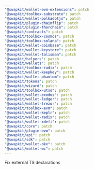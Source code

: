 ```yaml
---
"@swapkit/wallet-evm-extensions": patch
"@swapkit/toolbox-substrate": patch
"@swapkit/wallet-polkadotjs": patch
"@swapkit/plugin-chainflip": patch
"@swapkit/plugin-thorchain": patch
"@swapkit/contracts": patch
"@swapkit/toolbox-cosmos": patch
"@swapkit/toolbox-solana": patch
"@swapkit/wallet-coinbase": patch
"@swapkit/wallet-keystore": patch
"@swapkit/wallet-talisman": patch
"@swapkit/helpers": patch
"@swapkit/wallets": patch
"@swapkit/toolbox-radix": patch
"@swapkit/wallet-keepkey": patch
"@swapkit/wallet-phantom": patch
"@swapkit/tokens": patch
"@swapkit/wizard": patch
"@swapkit/toolbox-utxo": patch
"@swapkit/wallet-exodus": patch
"@swapkit/wallet-ledger": patch
"@swapkit/wallet-trezor": patch
"@swapkit/toolbox-evm": patch
"@swapkit/wallet-keplr": patch
"@swapkit/wallet-radix": patch
"@swapkit/wallet-xdefi": patch
"@swapkit/core": patch
"@swapkit/plugin-evm": patch
"@swapkit/api": patch
"@swapkit/sdk": patch
"@swapkit/wallet-okx": patch
"@swapkit/wallet-wc": patch
---
```


Fix external TS declarations
